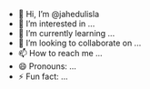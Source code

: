 - 👋 Hi, I’m @jahedulisla
- 👀 I’m interested in ...
- 🌱 I’m currently learning ...
- 💞️ I’m looking to collaborate on ...
- 📫 How to reach me ...
- 😄 Pronouns: ...
- ⚡ Fun fact: ...

<!---
jahedulisla/jahedulisla is a ✨ special ✨ repository because its `README.md` (this file) appears on your GitHub profile.
You can click the Preview link to take a look at your changes.
--->
